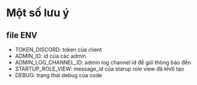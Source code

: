 # Một số lưu ý

## file ENV
- TOKEN_DISCORD: token của client
- ADMIN_ID: id của các admin
- ADMIN_LOG_CHANNEL_ID: admin log channel id để gửi thông báo đến
- STARTUP_ROLE_VIEW: message_id của starup role view đã khởi tạo
- DEBUG: trạng thái debug của code